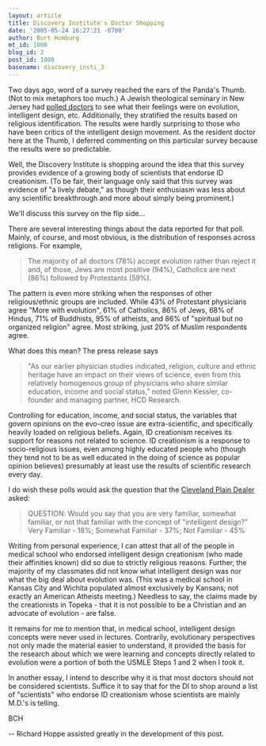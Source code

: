 ```yaml
---
layout: article
title: Discovery Institute's Doctor Shopping
date: '2005-05-24 16:27:21 -0700'
author: Burt Humburg
mt_id: 1000
blog_id: 2
post_id: 1000
basename: discovery_insti_3
---
```

Two days ago, word of a survey reached the ears of the Panda's Thumb. (Not to mix metaphors too much.) A Jewish theological seminary in New Jersey had [polled doctors](http://www.hcdi.net/News/PressRelease.cfm?ID=93) to see what their feelings were on evolution, intelligent design, etc. Additionally, they stratified the results based on religious identification. The results were hardly surprising to those who have been critics of the intelligent design movement. As the resident doctor here at the Thumb, I deferred commenting on this particular survey because the results were so predictable.

Well, the Discovery Institute is shopping around the idea that this survey provides evidence of a growing body of scientists that endorse ID creationism. (To be fair, their language only said that this survey was evidence of "a lively debate," as though their enthusiasm was less about any scientific breakthrough and more about simply being prominent.)

We'll discuss this survey on the flip side...

There are several interesting things about the data reported for that poll. Mainly, of course, and most obvious, is the distribution of responses across religions. For example,


> The majority of all doctors (78%) accept evolution rather than reject it and, of those, Jews are most positive (94%), Catholics are next (86%) followed by Protestants (59%).

The pattern is even more striking when the responses of other religious/ethnic groups are included. While 43% of Protestant physicians agree "More with evolution", 61% of Catholics, 86% of Jews, 68% of Hindus, 71% of Buddhists, 95% of atheists, and 86% of "spiritual but no organized religion" agree. Most striking, just 20% of Muslim respondents agree.

What does this mean? The press release says


> "As our earlier physician studies indicated, religion, culture and ethnic heritage have an impact on their views of science, even from this relatively homogenous group of physicians who share similar education, income and social status,” noted Glenn Kessler, co-founder and managing partner, HCD Research.

Controlling for education, income, and social status, the variables that govern opinions on the evo-creo issue are extra-scientific, and specifically heavily loaded on religious beliefs. Again, ID creationism receives its support for reasons not related to science. ID creationism is a response to socio-religious issues, even among highly educated people who (though they tend not to be as well educated in the doing of science as popular opinion believes) presumably at least use the results of scientific research every day.

I do wish these polls would ask the question that the [Cleveland Plain Dealer](http://www.nmidnet.org/CLEVELAND%20PLAINS%20DEALER%20POLL.doc) asked:


> QUESTION: Would you say that you are very familiar, somewhat familiar, or not that familiar with the concept of "intelligent design?"
> Very Familiar - 18%; 
> Somewhat Familiar - 37%; 
> Not Familiar - 45%

Writing from personal experience, I can attest that all of the people in medical school who endorsed intelligent design creationism (who made their affinities known) did so due to strictly religious reasons. Further, the majority of my classmates did not know what intelligent design was nor what the big deal about evolution was. (This was a medical school in Kansas City and Wichita populated almost exclusively by Kansans; not exactly an American Atheists meeting.) Needless to say, the claims made by the creationists in Topeka - that it is not possible to be a Christian and an advocate of evolution - are false.

It remains for me to mention that, in medical school, intelligent design concepts were never used in lectures. Contrarily, evolutionary perspectives not only made the material easier to understand, it provided the basis for the research about which we were learning and concepts directly related to evolution were a portion of both the USMLE Steps 1 and 2 when I took it.

In another essay, I intend to describe why it is that most doctors should not be considered scientists. Suffice it to say that for the DI to shop around a list of "scientists" who endorse ID creationism whose scientists are mainly M.D.'s is telling.

BCH

-- Richard Hoppe assisted greatly in the development of this post.
